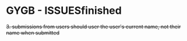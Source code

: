 # GYGB - ISSUESfinished

<del>3. submissions from users should user the user's current name, not their name when submitted